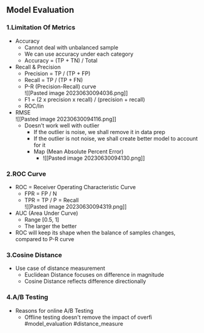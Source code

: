 ## Model Evaluation

### 1.Limitation Of Metrics

- Accuracy
	- Cannot deal with unbalanced sample
	- We can use accuracy under each category
	- Accuracy = (TP + TN) / Total
- Recall & Precision
	- Precision = TP / (TP + FP)
	- Recall = TP / (TP + FN)
	- P-R (Precision-Recall) curve  
	![[Pasted image 20230630094036.png]]
	- F1 = (2 x precision x recall) / (precision + recall)
	- ROC/lin
- RMSE  
	![[Pasted image 20230630094116.png]]
	- Doesn't work well with outlier
		- If the outlier is noise, we shall remove it in data prep
		- If the outlier is not noise, we shall create better model to account for it
		- Map (Mean Absolute Percent Error)
			- ![[Pasted image 20230630094130.png]]

### 2.ROC Curve

- ROC = Receiver Operating Characteristic Curve
	- FPR = FP / N
	- TPR = TP / P = Recall  
	![[Pasted image 20230630094319.png]]
- AUC (Area Under Curve)
	- Range [0.5, 1]
	- The larger the better
- ROC will keep its shape when the balance of samples changes, compared to P-R curve

### 3.Cosine Distance
- Use case of distance measurement
	- Euclidean Distance focuses on difference in magnitude
	- Cosine Distance reflects difference directionally
### 4.A/B Testing
- Reasons for online A/B Testing
	- Offline testing doesn't remove the impact of overfi
#model_evaluation #distance_measure 
